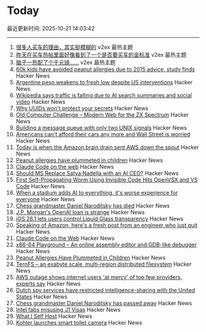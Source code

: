 # Today

最近更新时间: 2025-10-21 14:03:42

--- 
1. [很多人买车的理由，其实挺模糊的](https://www.v2ex.com/t/1167215) v2ex 最热主题
2. [昨天在买车热帖里面好像看到了一个是否要买车的金标准](https://www.v2ex.com/t/1167190) v2ex 最热主题
3. [脑子一热配了个千元镜……](https://www.v2ex.com/t/1167188) v2ex 最热主题
4. [60k kids have avoided peanut allergies due to 2015 advice, study finds](https://www.cbsnews.com/news/peanut-allergies-60000-kids-avoided-2015-advice/) Hacker News
5. [Argentine peso weakens to fresh low despite US interventions](https://www.ft.com/content/815ef487-0d0e-430c-b140-9bc39dbd1a53) Hacker News
6. [Wikipedia says traffic is falling due to AI search summaries and social video](https://techcrunch.com/2025/10/18/wikipedia-says-traffic-is-falling-due-to-ai-search-summaries-and-social-video/) Hacker News
7. [Why UUIDs won't protect your secrets](https://alexsci.com/blog/uuids-and-idor/) Hacker News
8. [Old Computer Challenge – Modern Web for the ZX Spectrum](https://0x00.cl/blog/2025/occ-2025/) Hacker News
9. [Building a message queue with only two UNIX signals](https://leandronsp.com/articles/you-dont-need-kafka-building-a-message-queue-with-only-two-unix-signals) Hacker News
10. [Americans can't afford their cars any more and Wall Street is worried](https://www.telegraph.co.uk/business/2025/10/20/americans-cant-afford-cars-any-more-wall-street-worried/) Hacker News
11. [Today is when the Amazon brain drain sent AWS down the spout](https://www.theregister.com/2025/10/20/aws_outage_amazon_brain_drain_corey_quinn/) Hacker News
12. [Peanut allergies have plummeted in children](https://www.nytimes.com/2025/10/20/well/peanut-allergy-drop.html) Hacker News
13. [Claude Code on the web](https://www.anthropic.com/news/claude-code-on-the-web) Hacker News
14. [Should MS Replace Satya Nadella with an AI CEO?](https://old.reddit.com/r/microsoftsucks/comments/1obsew3/should_ms_replace_satya_nadella_with_an_ai_ceo/) Hacker News
15. [First Self-Propagating Worm Using Invisible Code Hits OpenVSX and VS Code](https://www.koi.ai/blog/glassworm-first-self-propagating-worm-using-invisible-code-hits-openvsx-marketplace) Hacker News
16. [When a stadium adds AI to everything, it's worse experience for everyone](https://a.wholelottanothing.org/bmo-stadium-in-la-added-ai-to-everything-and-what-they-got-was-a-worse-experience-for-everyone/) Hacker News
17. [Chess grandmaster Daniel Naroditsky has died](https://old.reddit.com/r/chess/comments/1obnbmu/grandmaster_daniel_naroditsky_has_passed_away/) Hacker News
18. [J.P. Morgan's OpenAI loan is strange](https://marketunpack.com/j-p-morgans-openai-loan-is-strange/) Hacker News
19. [iOS 26.1 lets users control Liquid Glass transparency](https://www.macrumors.com/2025/10/20/ios-26-1-liquid-glass-toggle/) Hacker News
20. [Speaking of Amazon, here's a fresh post from an engineer who just quit](https://nekrolm.github.io/blog.html) Hacker News
21. [Claude Code on the Web](https://www.anthropic.com/news/claude-code-on-the-web) Hacker News
22. [x86-64 Playground – An online assembly editor and GDB-like debugger](https://x64.halb.it/) Hacker News
23. [Peanut Allergies Have Plummeted in Children](https://www.nytimes.com/2025/10/20/well/peanut-allergy-drop.html) Hacker News
24. [TernFS – an exabyte scale, multi-region distributed filesystem](https://www.xtxmarkets.com/tech/2025-ternfs/#posix-shaped) Hacker News
25. [AWS outage shows internet users 'at mercy' of too few providers, experts say](https://www.theguardian.com/technology/2025/oct/20/amazon-web-services-aws-outage-hits-dozens-websites-apps) Hacker News
26. [Dutch spy services have restricted intelligence-sharing with the United States](https://intelnews.org/2025/10/20/01-3416/) Hacker News
27. [Chess grandmaster Daniel Naroditsky has passed away](https://old.reddit.com/r/chess/comments/1obnbmu/grandmaster_daniel_naroditsky_has_passed_away/) Hacker News
28. [Intel fabs misusing J1 Visas](https://old.reddit.com/r/Semiconductors/comments/1ob8igx/i_work_at_an_intel_fab_as_an_engineer_and_half/) Hacker News
29. [What I Self Host](https://fredrikmeyer.net/2025/10/18/what-i-self-host.html) Hacker News
30. [Kohler launches smart toilet camera](https://techcrunch.com/2025/10/19/kohler-unveils-a-camera-for-your-toilet/) Hacker News
